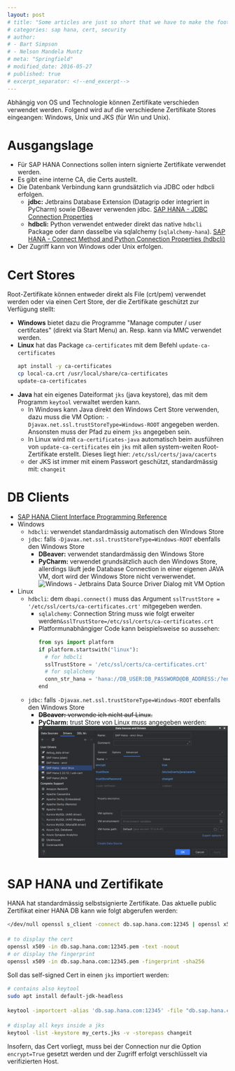 ```yaml
---
layout: post
# title: "Some articles are just so short that we have to make the footer stick"
# categories: sap hana, cert, security
# author:
# - Bart Simpson
# - Nelson Mandela Muntz
# meta: "Springfield"
# modified_date: 2016-05-27
# published: true
# excerpt_separator: <!--end_excerpt-->
---
```


Abhängig von OS und Technologie können Zertifikate verschieden verwendet werden.
Folgend wird auf die verschiedene Zertifikate Stores eingeangen: Windows, Unix und JKS (für Win und Unix).

# Ausgangslage
- Für SAP HANA Connections sollen intern signierte Zertifikate verwendet werden.
- Es gibt eine interne CA, die Certs austellt.
- Die Datenbank Verbindung kann grundsätzlich via JDBC oder hdbcli erfolgen.
  - **jdbc:** Jetbrains Database Extension (Datagrip oder integriert in PyCharm) sowie DBeaver verwenden jdbc. [SAP HANA - JDBC Connection Properties](https://help.sap.com/docs/SAP_HANA_CLIENT/f1b440ded6144a54ada97ff95dac7adf/109397c2206a4ab2a5386d494f4cf75e.html)
  - **hdbcli:** Python verwendet entweder direkt das native `hdbcli` Package oder dann dasselbe via sqlalchemy (`sqlalchemy-hana`). [SAP HANA - Connect Method and Python Connection Properties (hdbcli)](https://help.sap.com/docs/SAP_HANA_CLIENT/f1b440ded6144a54ada97ff95dac7adf/ee592e89dcce4480a99571a4ae7a702f.html)
- Der Zugriff kann von Windows oder Unix erfolgen.

# Cert Stores
Root-Zertifikate können entweder direkt als File (crt/pem) verwendet werden oder via einen Cert Store, der die Zertifikate geschützt zur Verfügung stellt:
- **Windows** bietet dazu die Programme "Manage computer / user certifcates" (direkt via Start Menu) an. Resp. kann via MMC verwendet werden.
- **Linux** hat das Package `ca-certificates` mit dem Befehl `update-ca-certificates`
  ```bash
  apt install -y ca-certificates
  cp local-ca.crt /usr/local/share/ca-certificates
  update-ca-certificates
  ```
- **Java** hat ein eigenes Dateiformat `jks` (java keystore), das mit dem Programm `keytool` verwaltet werden kann.
  - In Windows kann Java direkt den Windows Cert Store verwenden, dazu muss die VM Option: `-Djavax.net.ssl.trustStoreType=Windows-ROOT` angegeben werden. Ansonsten muss der Pfad zu einem `jks` angegeben sein.
  - In Linux wird mit `ca-certificates-java` automatisch beim ausführen von `update-ca-certificates` ein `jks` mit allen system-weiten Root-Zertifikate erstellt. Dieses liegt hier: `/etc/ssl/certs/java/cacerts`
  - der JKS ist immer mit einem Passwort geschützt, standardmässig mit: `changeit`


# DB Clients
* [SAP HANA Client Interface Programming Reference
](https://help.sap.com/docs/SAP_HANA_CLIENT/f1b440ded6144a54ada97ff95dac7adf/ce5509c492af4a9f84ee519d5659f186.html)
* Windows
  * `hdbcli`: verwendet standardmässig automatisch den Windows Store
  * `jdbc`: falls `-Djavax.net.ssl.trustStoreType=Windows-ROOT` ebenfalls den Windows Store
    * **DBeaver:** verwendet standardmässig den Windows Store
    * **PyCharm:** verwendet grundsätzlich auch den Windows Store, allerdings läuft jede Database Connection in einer eigenen JAVA VM, dort wird der Windows Store nicht verwerwendet.
    ![Windows - Jetbrains Data Source Driver Dialog mit VM Option](jetbrains-vm-option-win.png)
* Linux
  * `hdbcli`: dem `dbapi.connect()` muss das Argument `sslTrustStore = '/etc/ssl/certs/ca-certificates.crt'` mitgegeben werden.
    * `sqlalchemy`: Connection String muss wie folgt erweiter werden`&sslTrustStore=/etc/ssl/certs/ca-certificates.crt`
    * Platformunabhängiger Code kann beispielsweise so aussehen:
      ```python
      from sys import platform
      if platform.startswith("linux"):
        # for hdbcli
        sslTrustStore = '/etc/ssl/certs/ca-certificates.crt'
        # for sqlalchemy
        conn_str_hana = 'hana://DB_USER:DB_PASSWORD@DB_ADDRESS:/?encrypt=true&sslTrustStore=/etc/ssl/certs/ca-certificates.crt'
      end
      ```
  * `jdbc`: falls `-Djavax.net.ssl.trustStoreType=Windows-ROOT` ebenfalls den Windows Store
    * ~~**DBeaver:** verwende ich nicht auf Linux.~~
    * **PyCharm:** trust Store von Linux muss angegeben werden:
    ![Linux - Jetbrains Data Source Driver Dialog mit Properties](jetbrains-jdbc-props-linux.png)



# SAP HANA und Zertifikate
HANA hat standardmässig selbstsignierte Zertifikate.
Das aktuelle public Zertifikat einer HANA DB kann wie folgt abgerufen werden:
```bash
</dev/null openssl s_client -connect db.sap.hana.com:12345 | openssl x509 > db.sap.hana.com:12345.pem

# to display the cert
openssl x509 -in db.sap.hana.com:12345.pem -text -noout
# or display the fingerprint
openssl x509 -in db.sap.hana.com:12345.pem -fingerprint -sha256
```

Soll das self-signed Cert in einen `jks` importiert werden:
```bash
# contains also keytool
sudo apt install default-jdk-headless

keytool -importcert -alias 'db.sap.hana.com:12345' -file "db.sap.hana.com.pem" -keystore my_certs.jks

# display all keys inside a jks
keytool -list -keystore my_certs.jks -v -storepass changeit
```

Insofern, das Cert vorliegt, muss bei der Connection nur die Option  `encrypt=True` gesetzt werden und der Zugriff erfolgt verschlüsselt via verifizierten Host.
